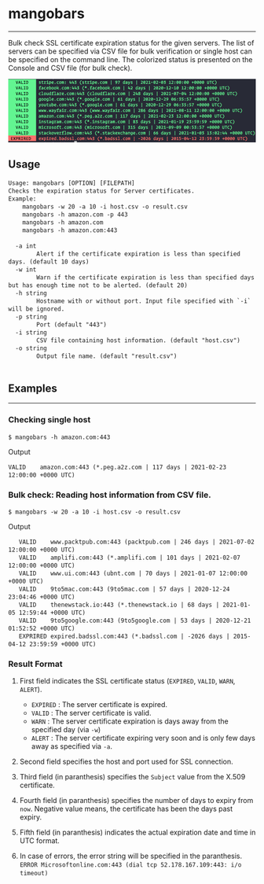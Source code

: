 # mangobars
---
Bulk check SSL certificate expiration status for the given servers. The list of servers can be specified
via CSV file for bulk verification or single host
can be specified on the command line. The colorized status is presented on the Console and CSV file (for bulk check).

![output](assets/screen.png)
## Usage

```
Usage: mangobars [OPTION] [FILEPATH]
Checks the expiration status for Server certificates.
Example:
	mangobars -w 20 -a 10 -i host.csv -o result.csv
	mangobars -h amazon.com -p 443
	mangobars -h amazon.com
	mangobars -h amazon.com:443

  -a int
    	Alert if the certificate expiration is less than specified days. (default 10 days)
  -w int
    	Warn if the certificate expiration is less than specified days but has enough time not to be alerted. (default 20)
  -h string
    	Hostname with or without port. Input file specified with `-i` will be ignored.
  -p string
    	Port (default "443")
  -i string
    	CSV file containing host information. (default "host.csv")
  -o string
    	Output file name. (default "result.csv")
  
```
## Examples
---

### Checking single host
```
$ mangobars -h amazon.com:443
```
Output
```
VALID    amazon.com:443 (*.peg.a2z.com | 117 days | 2021-02-23 12:00:00 +0000 UTC)
```

### Bulk check: Reading host information from CSV file.
```
$ mangobars -w 20 -a 10 -i host.csv -o result.csv
```
Output
```
   VALID    www.packtpub.com:443 (packtpub.com | 246 days | 2021-07-02 12:00:00 +0000 UTC)
   VALID    amplifi.com:443 (*.amplifi.com | 101 days | 2021-02-07 12:00:00 +0000 UTC)
   VALID    www.ui.com:443 (ubnt.com | 70 days | 2021-01-07 12:00:00 +0000 UTC)
   VALID    9to5mac.com:443 (9to5mac.com | 57 days | 2020-12-24 23:04:46 +0000 UTC)
   VALID    thenewstack.io:443 (*.thenewstack.io | 68 days | 2021-01-05 12:59:44 +0000 UTC)
   VALID    9to5google.com:443 (9to5google.com | 53 days | 2020-12-21 01:52:52 +0000 UTC)
   EXPRIRED expired.badssl.com:443 (*.badssl.com | -2026 days | 2015-04-12 23:59:59 +0000 UTC)
```
### Result Format

1. First field indicates the SSL certificate status (`EXPIRED`, `VALID`, `WARN`, `ALERT`). 
    * `EXPIRED` : The server certificate is expired.
    * `VALID` : The server certificate is valid.
    * `WARN` : The server certificate expiration is days away from the specified day (via `-w`)
    * `ALERT` : The server certificate expiring very soon and is only few days away as specified via `-a`.

2. Second field specifies the host and port used for SSL connection.
3. Third field (in paranthesis) specifies the `Subject` value from the X.509 certificate. 
4. Fourth field (in paranthesis) specifies the number of days to expiry from `now`. Negative value means, the certificate has been the days past expiry.
5. Fifth field (in paranthesis) indicates the actual expiration date and time in UTC format.
6. In case of errors, the error string will be specified in the paranthesis. ```ERROR Microsoftonline.com:443 (dial tcp 52.178.167.109:443: i/o timeout)```
